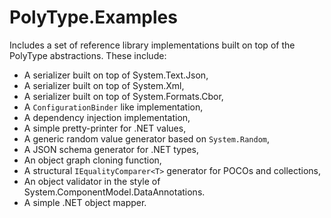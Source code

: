 # PolyType.Examples

Includes a set of reference library implementations built on top of the PolyType abstractions. These include:

* A serializer built on top of System.Text.Json,
* A serializer built on top of System.Xml,
* A serializer built on top of System.Formats.Cbor,
* A `ConfigurationBinder` like implementation,
* A dependency injection implementation,
* A simple pretty-printer for .NET values,
* A generic random value generator based on `System.Random`,
* A JSON schema generator for .NET types,
* An object graph cloning function,
* A structural `IEqualityComparer<T>` generator for POCOs and collections,
* An object validator in the style of System.ComponentModel.DataAnnotations.
* A simple .NET object mapper.
